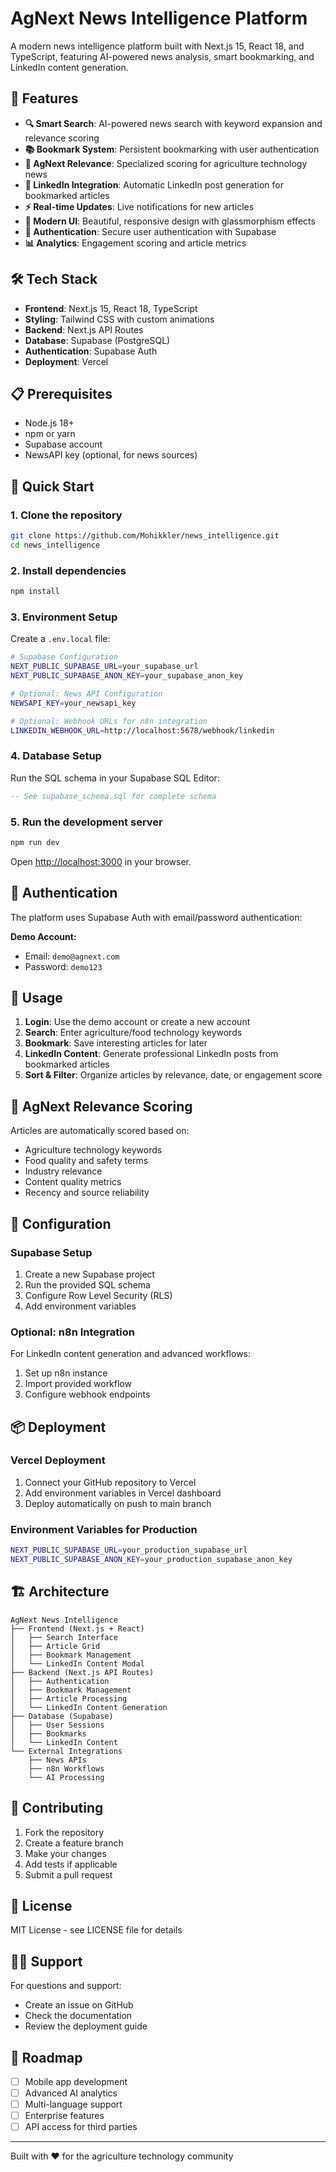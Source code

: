 # AgNext News Intelligence Platform

A modern news intelligence platform built with Next.js 15, React 18, and TypeScript, featuring AI-powered news analysis, smart bookmarking, and LinkedIn content generation.

## 🚀 Features

- **🔍 Smart Search**: AI-powered news search with keyword expansion and relevance scoring
- **📚 Bookmark System**: Persistent bookmarking with user authentication
- **🎯 AgNext Relevance**: Specialized scoring for agriculture technology news
- **💼 LinkedIn Integration**: Automatic LinkedIn post generation for bookmarked articles
- **⚡ Real-time Updates**: Live notifications for new articles
- **🎨 Modern UI**: Beautiful, responsive design with glassmorphism effects
- **🔐 Authentication**: Secure user authentication with Supabase
- **📊 Analytics**: Engagement scoring and article metrics

## 🛠 Tech Stack

- **Frontend**: Next.js 15, React 18, TypeScript
- **Styling**: Tailwind CSS with custom animations
- **Backend**: Next.js API Routes
- **Database**: Supabase (PostgreSQL)
- **Authentication**: Supabase Auth
- **Deployment**: Vercel

## 📋 Prerequisites

- Node.js 18+
- npm or yarn
- Supabase account
- NewsAPI key (optional, for news sources)

## 🚀 Quick Start

### 1. Clone the repository
```bash
git clone https://github.com/Mohikkler/news_intelligence.git
cd news_intelligence
```

### 2. Install dependencies
```bash
npm install
```

### 3. Environment Setup
Create a `.env.local` file:
```bash
# Supabase Configuration
NEXT_PUBLIC_SUPABASE_URL=your_supabase_url
NEXT_PUBLIC_SUPABASE_ANON_KEY=your_supabase_anon_key

# Optional: News API Configuration
NEWSAPI_KEY=your_newsapi_key

# Optional: Webhook URLs for n8n integration
LINKEDIN_WEBHOOK_URL=http://localhost:5678/webhook/linkedin
```

### 4. Database Setup
Run the SQL schema in your Supabase SQL Editor:
```sql
-- See supabase_schema.sql for complete schema
```

### 5. Run the development server
```bash
npm run dev
```

Open [http://localhost:3000](http://localhost:3000) in your browser.

## 🔐 Authentication

The platform uses Supabase Auth with email/password authentication:

**Demo Account:**
- Email: `demo@agnext.com`
- Password: `demo123`

## 📱 Usage

1. **Login**: Use the demo account or create a new account
2. **Search**: Enter agriculture/food technology keywords
3. **Bookmark**: Save interesting articles for later
4. **LinkedIn Content**: Generate professional LinkedIn posts from bookmarked articles
5. **Sort & Filter**: Organize articles by relevance, date, or engagement score

## 🎯 AgNext Relevance Scoring

Articles are automatically scored based on:
- Agriculture technology keywords
- Food quality and safety terms
- Industry relevance
- Content quality metrics
- Recency and source reliability

## 🔧 Configuration

### Supabase Setup
1. Create a new Supabase project
2. Run the provided SQL schema
3. Configure Row Level Security (RLS)
4. Add environment variables

### Optional: n8n Integration
For LinkedIn content generation and advanced workflows:
1. Set up n8n instance
2. Import provided workflow
3. Configure webhook endpoints

## 📦 Deployment

### Vercel Deployment
1. Connect your GitHub repository to Vercel
2. Add environment variables in Vercel dashboard
3. Deploy automatically on push to main branch

### Environment Variables for Production
```bash
NEXT_PUBLIC_SUPABASE_URL=your_production_supabase_url
NEXT_PUBLIC_SUPABASE_ANON_KEY=your_production_supabase_anon_key
```

## 🏗 Architecture

```
AgNext News Intelligence
├── Frontend (Next.js + React)
│   ├── Search Interface
│   ├── Article Grid
│   ├── Bookmark Management
│   └── LinkedIn Content Modal
├── Backend (Next.js API Routes)
│   ├── Authentication
│   ├── Bookmark Management
│   ├── Article Processing
│   └── LinkedIn Content Generation
├── Database (Supabase)
│   ├── User Sessions
│   ├── Bookmarks
│   └── LinkedIn Content
└── External Integrations
    ├── News APIs
    ├── n8n Workflows
    └── AI Processing
```

## 🤝 Contributing

1. Fork the repository
2. Create a feature branch
3. Make your changes
4. Add tests if applicable
5. Submit a pull request

## 📄 License

MIT License - see LICENSE file for details

## 🙋‍♂️ Support

For questions and support:
- Create an issue on GitHub
- Check the documentation
- Review the deployment guide

## 🔮 Roadmap

- [ ] Mobile app development
- [ ] Advanced AI analytics
- [ ] Multi-language support
- [ ] Enterprise features
- [ ] API access for third parties

---

Built with ❤️ for the agriculture technology community 